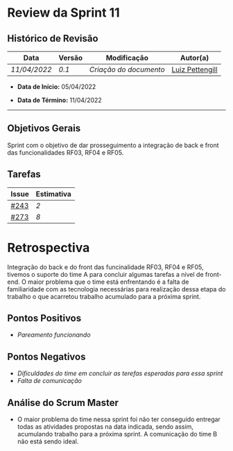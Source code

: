 # Review da Sprint 11

## Histórico de Revisão
| Data | Versão | Modificação | Autor(a) |
| --- | --- | --- | --- |
| _11/04/2022_ | _0.1_ | _Criação do documento_ | [Luiz Pettengill](https://github.com/LuizPettengill) |

- **Data de Início:** 05/04/2022

- **Data de Término:** 11/04/2022

---

## Objetivos Gerais
Sprint com o objetivo de dar prosseguimento a integração de back e front das funcionalidades RF03, RF04 e RF05.

## Tarefas
|**Issue** | **Estimativa** |
| --- | --- |
| [#243](https://github.com/fga-eps-mds/2021.2-Sigaa-Plus/issues/243) |  _2_ |
| [#273](https://github.com/fga-eps-mds/2021.2-Sigaa-Plus/issues/273) |  _8_ |


# Retrospectiva

Integração do back e do front das funcinalidade RF03, RF04 e RF05, tivemos o suporte do time A para concluir algumas tarefas a nível de front-end. O maior problema que o time está enfrentando é a falta de familiaridade com as tecnologia necessárias para realização dessa etapa do trabalho o que acarretou trabalho acumulado para a próxima sprint.

## Pontos Positivos
- _Pareamento funcionando_ 

## Pontos Negativos
- _Dificuldades do time em concluir as terefas esperadas para essa sprint_
- _Falta de comunicação_
## Análise do Scrum Master

- O maior problema do time nessa sprint foi não ter conseguido entregar todas as atividades propostas na data indicada, sendo assim, acumulando trabalho para a próxima sprint. A comunicação do time B não está sendo ideal.